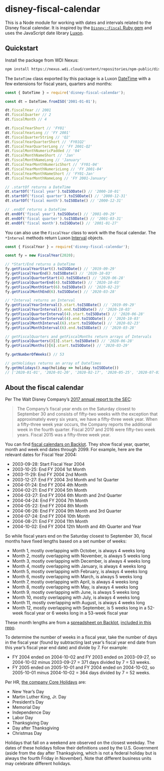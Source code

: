 # disney-fiscal-calendar

This is a Node module for working with dates and intervals related to the Disney fiscal calendar. It is inspired by the [`Disney::Fiscal` Ruby gem](https://gitlab.wdi.disney.com/wdi-business-tech/rubygems/disney-fiscal) and uses the JavaScript date library [Luxon](https://moment.github.io/luxon/).

## Quickstart

Install the package from WDI Nexus:

```bash
npm install https://nexus.wdi.cloud/content/repositories/npm-public/disney-fiscal-calendar/-/disney-fiscal-calendar-1.0.1.tgz
```

The `DateTime` class exported by this package is a Luxon [DateTime](https://moment.github.io/luxon/docs/class/src/datetime.js~DateTime.html) with a few extensions for fiscal years, quarters and months:

```js
const { DateTime } = require('disney-fiscal-calendar');

const dt = DateTime.fromISO('2001-01-01');

dt.fiscalYear // 2001
dt.fiscalQuarter // 2
dt.fiscalMonth // 4

dt.fiscalYearShort // 'FY01'
dt.fiscalYearLong // 'FY 2001'
dt.fiscalQuarterString // 'Q2'
dt.fiscalYearQuarterShort // 'FY01Q2'
dt.fiscalYearQuarterLong // 'FY 2001-Q2'
dt.fiscalMonthNumericPadded // '04'
dt.fiscalMonthNameShort // 'Jan'
dt.fiscalMonthNameLong // 'January'
dt.fiscalYearMonthNumericShort // 'FY01-04'
dt.fiscalYearMonthNumericLong // 'FY 2001-04'
dt.fiscalYearMonthNameShort // 'FY01-Jan'
dt.fiscalYearMonthNameLong // 'FY 2001-January'

// .startOf returns a DateTime
dt.startOf('fiscal year').toISODate() // '2000-10-01'
dt.startOf('fiscal quarter').toISODate() // '2000-12-31'
dt.startOf('fiscal month').toISODate() // '2000-12-31'

// .endOf returns a DateTime
dt.endOf('fiscal year').toISODate() // '2001-09-29'
dt.endOf('fiscal quarter').toISODate() // '2001-03-31'
dt.endOf('fiscal month').toISODate() // '2001-01-27'
```

You can also use the `FiscalYear` class to work with the fiscal calendar. The `*Interval` methods return Luxon [Interval](https://moment.github.io/luxon/docs/class/src/interval.js~Interval.html) objects.

```js
const { FiscalYear } = require('disney-fiscal-calendar');

const fy = new FiscalYear(2020);

// *Start/End returns a DateTime
fy.getFiscalYearStart().toISODate() // '2019-09-29'
fy.getFiscalYearEnd().toISODate() // '2020-10-03'
fy.getFiscalQuarterStart(4).toISODate() // '2020-06-28'
fy.getFiscalQuarterEnd(4).toISODate() // '2020-10-03'
fy.getFiscalMonthStart(6).toISODate() // '2020-02-23'
fy.getFiscalMonthEnd(6).toISODate() // '2020-03-28'

// *Interval returns an Interval
fy.getFiscalYearInterval().start.toISODate() // '2019-09-29'
fy.getFiscalYearInterval().end.toISODate() // '2020-10-03'
fy.getFiscalQuarterInterval(4).start.toISODate() // '2020-06-28'
fy.getFiscalQuarterInterval(4).end.toISODate() // '2020-10-03'
fy.getFiscalMonthInterval(6).start.toISODate() // '2020-02-23'
fy.getFiscalMonthInterval(6).end.toISODate() // '2020-03-28'

// getFiscalQuarters and getFiscalMonths return arrays of Intervals
fy.getFiscalQuarters()[3].start.toISODate() // '2020-06-28'
fy.getFiscalMonths()[6].start.toISODate() // '2020-03-29'

fy.getNumberOfWeeks() // 53

// getHolidays returns an array of DateTimes
fy.getHolidays().map(holiday => holiday.toISODate())
// ['2020-01-01', '2020-01-20', '2020-02-17', '2020-05-25', '2020-07-03', '2020-09-07', '2020-11-26', '2020-11-27', '2020-12-25' ]
```

## About the fiscal calendar

Per The Walt Disney Company’s [2017 annual report to the SEC](https://www.thewaltdisneycompany.com/wp-content/uploads/2017-Annual-Report.pdf):

> The Company’s fiscal year ends on the Saturday closest to September 30 and consists of fifty-two weeks with the exception that approximately every six years, we have a fifty-three week year. When a fifty-three week year occurs, the Company reports the additional week in the fourth quarter. Fiscal 2017 and 2016 were fifty-two week years. Fiscal 2015 was a fifty-three week year.

You can find [fiscal calendars on Backlot](https://backlot.disney.com/docs/DOC-70130). They show fiscal year, quarter, month and week end dates through 2099. For example, here are the relevant dates for Fiscal Year 2004:

- 2003-09-28: Start Fiscal Year 2004
- 2003-10-25: End FY 2004 1st Month
- 2003-11-29: End FY 2004 2nd Month
- 2003-12-27: End FY 2004 3rd Month and 1st Quarter
- 2004-01-24: End FY 2004 4th Month
- 2004-02-21: End FY 2004 5th Month
- 2004-03-27: End FY 2004 6th Month and 2nd Quarter
- 2004-04-24: End FY 2004 7th Month
- 2004-05-22: End FY 2004 8th Month
- 2004-06-26: End FY 2004 9th Month and 3rd Quarter
- 2004-07-24: End FY 2004 10th Month
- 2004-08-21: End FY 2004 11th Month
- 2004-10-02: End FY 2004 12th Month and 4th Quarter and Year

So while fiscal years end on the Saturday closest to September 30, fiscal months have fixed lengths based on a set number of weeks:

- Month 1, mostly overlapping with October, is always 4 weeks long
- Month 2, mostly overlapping with November, is always 5 weeks long
- Month 3, mostly overlapping with December, is always 4 weeks long
- Month 4, mostly overlapping with January, is always 4 weeks long
- Month 5, mostly overlapping with February, is always 4 weeks long
- Month 6, mostly overlapping with March, is always 5 weeks long
- Month 7, mostly overlapping with April, is always 4 weeks long
- Month 8, mostly overlapping with May, is always 4 weeks long
- Month 9, mostly overlapping with June, is always 5 weeks long
- Month 10, mostly overlapping with July, is always 4 weeks long
- Month 11, mostly overlapping with August, is always 4 weeks long
- Month 12, mostly overlapping with September, is 5 weeks long in a 52-week fiscal year or 6 weeks long in a 53-week fiscal year

These month lengths are from a [spreadsheet on Backlot](https://backlot.disney.com/docs/DOC-77745), [included in this repo](./docs/TWDC%20Fiscal%20Calendar%20through%202099.xlsx).

To determine the number of weeks in a fiscal year, take the number of days in the fiscal year (found by subtracting last year’s fiscal year end date from this year’s fiscal year end date) and divide by 7. For example:

- FY 2004 ended on 2004-10-02 and FY 2003 ended on 2003-09-27, so 2004-10-02 minus 2003-09-27 = 371 days divided by 7 = 53 weeks.
- FY 2005 ended on 2005-10-01 and FY 2004 ended on 2004-10-02, so 2005-10-01 minus 2004-10-02 = 364 days divided by 7 = 52 weeks.

Per HR, [the company Core Holidays](https://disney.service-now.com/dtoolshramericas?id=dhr_search&tags=Holidays) are:

- New Year’s Day
- Martin Luther King, Jr. Day
- President’s Day
- Memorial Day
- Independence Day
- Labor Day
- Thanksgiving Day
- Day after Thanksgiving
- Christmas Day

Holidays that fall on a weekend are observed on the closest weekday. The dates of these holidays follow their definitions used by the U.S. Government (aside from the day after Thanksgiving, which is not a federal holiday but is always the fourth Friday in November). Note that different business units may celebrate different holidays.
